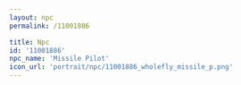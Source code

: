 ```yaml
---
layout: npc
permalink: /11001886

title: Npc
id: '11001886'
npc_name: 'Missile Pilot'
icon_url: 'portrait/npc/11001886_wholefly_missile_p.png'
---
```

